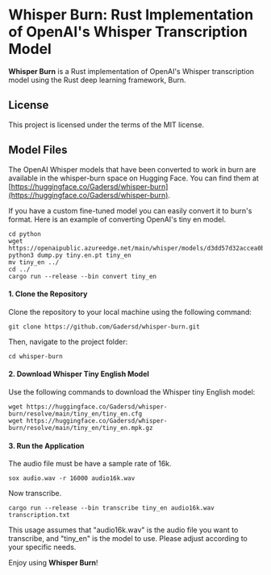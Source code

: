# Whisper Burn: Rust Implementation of OpenAI's Whisper Transcription Model

**Whisper Burn** is a Rust implementation of OpenAI's Whisper transcription model using the Rust deep learning framework, Burn.

## License

This project is licensed under the terms of the MIT license.

## Model Files

The OpenAI Whisper models that have been converted to work in burn are available in the whisper-burn space on Hugging Face. You can find them at [https://huggingface.co/Gadersd/whisper-burn](https://huggingface.co/Gadersd/whisper-burn).

If you have a custom fine-tuned model you can easily convert it to burn's format. Here is an example of converting OpenAI's tiny en model.

```
cd python
wget https://openaipublic.azureedge.net/main/whisper/models/d3dd57d32accea0b295c96e26691aa14d8822fac7d9d27d5dc00b4ca2826dd03/tiny.en.pt
python3 dump.py tiny.en.pt tiny_en
mv tiny_en ../
cd ../
cargo run --release --bin convert tiny_en
```

#### 1. Clone the Repository

Clone the repository to your local machine using the following command:

```
git clone https://github.com/Gadersd/whisper-burn.git
```

Then, navigate to the project folder:

```
cd whisper-burn
```

#### 2. Download Whisper Tiny English Model

Use the following commands to download the Whisper tiny English model:

```
wget https://huggingface.co/Gadersd/whisper-burn/resolve/main/tiny_en/tiny_en.cfg
wget https://huggingface.co/Gadersd/whisper-burn/resolve/main/tiny_en/tiny_en.mpk.gz
```

#### 3. Run the Application

The audio file must be have a sample rate of 16k.

```
sox audio.wav -r 16000 audio16k.wav
```
Now transcribe.

```
cargo run --release --bin transcribe tiny_en audio16k.wav transcription.txt
```

This usage assumes that "audio16k.wav" is the audio file you want to transcribe, and "tiny_en" is the model to use. Please adjust according to your specific needs.

Enjoy using **Whisper Burn**!